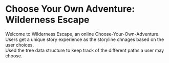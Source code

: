 # Choose Your Own Adventure: Wilderness Escape

Welcome to Wilderness Escape, an online Choose-Your-Own-Adventure.   
Users get a unique story experience as the storyline chnages based on the user choices.  
Used the tree data structure to keep track of the different paths a user may choose.
